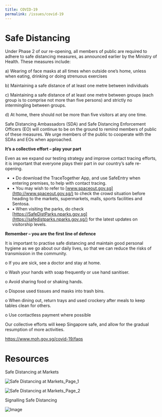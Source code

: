 ```yaml
---
title: COVID-19
permalink: /issues/covid-19
---
```




# Safe Distancing

Under Phase 2 of our re-opening, all members of public are required to adhere to safe distancing measures, as announced earlier by the Ministry of Health. These measures include:

a) Wearing of face masks at all times when outside one’s home, unless when eating, drinking or doing strenuous exercises

b) Maintaining a safe distance of at least one metre between individuals

c) Maintaining a safe distance of at least one metre between groups (each group is to comprise not more than five persons) and strictly no intermingling between groups.

d) At home, there should not be more than five visitors at any one time.

Safe Distancing Ambassadors (SDA) and Safe Distancing Enforcement Officers (EO) will continue to be on the ground to remind members of public of these measures. We urge members of the public to cooperate with the SDAs and EOs when approached.

**It’s a collective effort – play your part**

Even as we expand our testing strategy and improve contact tracing efforts, it is important that everyone plays their part in our country’s safe re-opening.

-   • Do download the TraceTogether App, and use SafeEntry when entering premises, to help with contact tracing.
-   • You may wish to refer to [www.spaceout.gov.sg](http://www.spaceout.gov.sg/) to check the crowd situation before heading to the markets, supermarkets, malls, sports facilities and Sentosa.
-   • When visiting the parks, do check [https://SafeDistParks.nparks.gov.sg](https://safedistparks.nparks.gov.sg/) for the latest updates on visitorship levels.

**Remember – you are the first line of defence**

It is important to practise safe distancing and maintain good personal hygiene as we go about our daily lives, so that we can reduce the risks of transmission in the community.

o If you are sick, see a doctor and stay at home.

o Wash your hands with soap frequently or use hand sanitiser.

o Avoid sharing food or shaking hands.

o Dispose used tissues and masks into trash bins.

o When dining out, return trays and used crockery after meals to keep tables clean for others.

o Use contactless payment where possible

  

Our collective efforts will keep Singapore safe, and allow for the gradual resumption of more activities.


https://www.moh.gov.sg/covid-19/faqs



# Resources

Safe Distancing at Markets

![Safe Distancing at Markets_Page_1](https://www.mse.gov.sg/images/default-source/default-album/safe-distancing-at-markets_page_1.png?MaxWidth=200&MaxHeight=&ScaleUp=false&Quality=High&Method=ResizeFitToAreaArguments "Safe Distancing at Markets_Page_1")

![Safe Distancing at Markets_Page_2](https://www.mse.gov.sg/images/default-source/default-album/safe-distancing-at-markets_page_2.png?MaxWidth=200&MaxHeight=&ScaleUp=false&Quality=High&Method=ResizeFitToAreaArguments "Safe Distancing at Markets_Page_2")

Signalling Safe Distancing

![Image](https://www.mse.gov.sg/images/default-source/default-album/friendly-ways-to-signal-safe-distancing-(steps).png?)